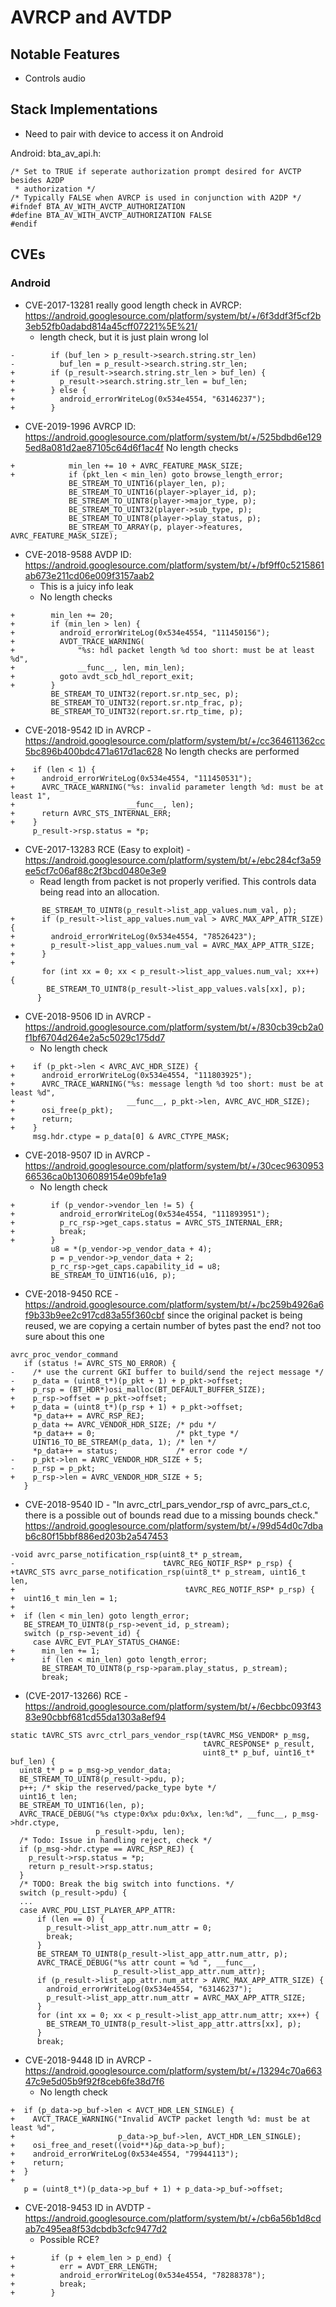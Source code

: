 # AVRCP and AVTDP

## Notable Features
* Controls audio

## Stack Implementations
* Need to pair with device to access it on Android

Android:
bta_av_api.h:
```
/* Set to TRUE if seperate authorization prompt desired for AVCTP besides A2DP
 * authorization */
/* Typically FALSE when AVRCP is used in conjunction with A2DP */
#ifndef BTA_AV_WITH_AVCTP_AUTHORIZATION
#define BTA_AV_WITH_AVCTP_AUTHORIZATION FALSE
#endif
```

## CVEs
### Android
* CVE-2017-13281 really good length check in AVRCP: https://android.googlesource.com/platform/system/bt/+/6f3ddf3f5cf2b3eb52fb0adabd814a45cff07221%5E%21/
  - length check, but it is just plain wrong lol
```
-        if (buf_len > p_result->search.string.str_len)
-          buf_len = p_result->search.string.str_len;
+        if (p_result->search.string.str_len > buf_len) {
+          p_result->search.string.str_len = buf_len;
+        } else {
+          android_errorWriteLog(0x534e4554, "63146237");
+        }
```
* CVE-2019-1996	AVRCP ID: https://android.googlesource.com/platform/system/bt/+/525bdbd6e1295ed8a081d2ae87105c64d6f1ac4f
No length checks
```
+            min_len += 10 + AVRC_FEATURE_MASK_SIZE;
+            if (pkt_len < min_len) goto browse_length_error;
             BE_STREAM_TO_UINT16(player_len, p);
             BE_STREAM_TO_UINT16(player->player_id, p);
             BE_STREAM_TO_UINT8(player->major_type, p);
             BE_STREAM_TO_UINT32(player->sub_type, p);
             BE_STREAM_TO_UINT8(player->play_status, p);
             BE_STREAM_TO_ARRAY(p, player->features, AVRC_FEATURE_MASK_SIZE);
```
* CVE-2018-9588	AVDP ID: https://android.googlesource.com/platform/system/bt/+/bf9ff0c5215861ab673e211cd06e009f3157aab2
  - This is a juicy info leak
  - No length checks
```
+        min_len += 20;
+        if (min_len > len) {
+          android_errorWriteLog(0x534e4554, "111450156");
+          AVDT_TRACE_WARNING(
+              "%s: hdl packet length %d too short: must be at least %d",
+              __func__, len, min_len);
+          goto avdt_scb_hdl_report_exit;
+        }
         BE_STREAM_TO_UINT32(report.sr.ntp_sec, p);
         BE_STREAM_TO_UINT32(report.sr.ntp_frac, p);
         BE_STREAM_TO_UINT32(report.sr.rtp_time, p);
```
* CVE-2018-9542	ID in AVRCP - https://android.googlesource.com/platform/system/bt/+/cc364611362cc5bc896b400bdc471a617d1ac628
No length checks are performed
```
+    if (len < 1) {
+      android_errorWriteLog(0x534e4554, "111450531");
+      AVRC_TRACE_WARNING("%s: invalid parameter length %d: must be at least 1",
+                         __func__, len);
+      return AVRC_STS_INTERNAL_ERR;
+    }
     p_result->rsp.status = *p;
```
* CVE-2017-13283 RCE (Easy to exploit) - https://android.googlesource.com/platform/system/bt/+/ebc284cf3a59ee5cf7c06af88c2f3bcd0480e3e9
  - Read length from packet is not properly verified. This controls data being read into an allocation.
```
       BE_STREAM_TO_UINT8(p_result->list_app_values.num_val, p);
+      if (p_result->list_app_values.num_val > AVRC_MAX_APP_ATTR_SIZE) {
+        android_errorWriteLog(0x534e4554, "78526423");
+        p_result->list_app_values.num_val = AVRC_MAX_APP_ATTR_SIZE;
+      }
+
       for (int xx = 0; xx < p_result->list_app_values.num_val; xx++) {
        BE_STREAM_TO_UINT8(p_result->list_app_values.vals[xx], p);
      }
```

* CVE-2018-9506	ID in AVRCP - https://android.googlesource.com/platform/system/bt/+/830cb39cb2a0f1bf6704d264e2a5c5029c175dd7
  - No length check
```
+    if (p_pkt->len < AVRC_AVC_HDR_SIZE) {
+      android_errorWriteLog(0x534e4554, "111803925");
+      AVRC_TRACE_WARNING("%s: message length %d too short: must be at least %d",
+                         __func__, p_pkt->len, AVRC_AVC_HDR_SIZE);
+      osi_free(p_pkt);
+      return;
+    }
     msg.hdr.ctype = p_data[0] & AVRC_CTYPE_MASK;
```
* CVE-2018-9507	ID in AVRCP - https://android.googlesource.com/platform/system/bt/+/30cec963095366536ca0b1306089154e09bfe1a9
  - No length check
```
+        if (p_vendor->vendor_len != 5) {
+          android_errorWriteLog(0x534e4554, "111893951");
+          p_rc_rsp->get_caps.status = AVRC_STS_INTERNAL_ERR;
+          break;
+        }
         u8 = *(p_vendor->p_vendor_data + 4);
         p = p_vendor->p_vendor_data + 2;
         p_rc_rsp->get_caps.capability_id = u8;
         BE_STREAM_TO_UINT16(u16, p);
```
* CVE-2018-9450	RCE - https://android.googlesource.com/platform/system/bt/+/bc259b4926a6f9b33b9ee2c917cd83a55f360cbf
since the original packet is being reused, we are copying a certain number of bytes past the end?
not too sure about this one
```
avrc_proc_vendor_command
   if (status != AVRC_STS_NO_ERROR) {
-    /* use the current GKI buffer to build/send the reject message */
-    p_data = (uint8_t*)(p_pkt + 1) + p_pkt->offset;
+    p_rsp = (BT_HDR*)osi_malloc(BT_DEFAULT_BUFFER_SIZE);
+    p_rsp->offset = p_pkt->offset;
+    p_data = (uint8_t*)(p_rsp + 1) + p_pkt->offset;
     *p_data++ = AVRC_RSP_REJ;
     p_data += AVRC_VENDOR_HDR_SIZE; /* pdu */
     *p_data++ = 0;                  /* pkt_type */
     UINT16_TO_BE_STREAM(p_data, 1); /* len */
     *p_data++ = status;             /* error code */
-    p_pkt->len = AVRC_VENDOR_HDR_SIZE + 5;
-    p_rsp = p_pkt;
+    p_rsp->len = AVRC_VENDOR_HDR_SIZE + 5;
   }
```
* CVE-2018-9540	ID - "In avrc_ctrl_pars_vendor_rsp of avrc_pars_ct.c, there is a possible out of bounds read due to a missing bounds check." https://android.googlesource.com/platform/system/bt/+/99d54d0c7dbab6c80f15bbf886ed203b2a547453

```
-void avrc_parse_notification_rsp(uint8_t* p_stream,
-                                 tAVRC_REG_NOTIF_RSP* p_rsp) {
+tAVRC_STS avrc_parse_notification_rsp(uint8_t* p_stream, uint16_t len,
+                                      tAVRC_REG_NOTIF_RSP* p_rsp) {
+  uint16_t min_len = 1;
+
+  if (len < min_len) goto length_error;
   BE_STREAM_TO_UINT8(p_rsp->event_id, p_stream);
   switch (p_rsp->event_id) {
     case AVRC_EVT_PLAY_STATUS_CHANGE:
+      min_len += 1;
+      if (len < min_len) goto length_error;
       BE_STREAM_TO_UINT8(p_rsp->param.play_status, p_stream);
       break;
```
* (CVE-2017-13266) RCE - https://android.googlesource.com/platform/system/bt/+/6ecbbc093f4383e90cbbf681cd55da1303a8ef94
```
static tAVRC_STS avrc_ctrl_pars_vendor_rsp(tAVRC_MSG_VENDOR* p_msg,
                                           tAVRC_RESPONSE* p_result,
                                           uint8_t* p_buf, uint16_t* buf_len) {
  uint8_t* p = p_msg->p_vendor_data;
  BE_STREAM_TO_UINT8(p_result->pdu, p);
  p++; /* skip the reserved/packe_type byte */
  uint16_t len;
  BE_STREAM_TO_UINT16(len, p);
  AVRC_TRACE_DEBUG("%s ctype:0x%x pdu:0x%x, len:%d", __func__, p_msg->hdr.ctype,
                   p_result->pdu, len);
  /* Todo: Issue in handling reject, check */
  if (p_msg->hdr.ctype == AVRC_RSP_REJ) {
    p_result->rsp.status = *p;
    return p_result->rsp.status;
  }
  /* TODO: Break the big switch into functions. */
  switch (p_result->pdu) {
  ...
  case AVRC_PDU_LIST_PLAYER_APP_ATTR:
      if (len == 0) {
        p_result->list_app_attr.num_attr = 0;
        break;
      }
      BE_STREAM_TO_UINT8(p_result->list_app_attr.num_attr, p);
      AVRC_TRACE_DEBUG("%s attr count = %d ", __func__,
                       p_result->list_app_attr.num_attr);
      if (p_result->list_app_attr.num_attr > AVRC_MAX_APP_ATTR_SIZE) {
        android_errorWriteLog(0x534e4554, "63146237");
        p_result->list_app_attr.num_attr = AVRC_MAX_APP_ATTR_SIZE;
      }
      for (int xx = 0; xx < p_result->list_app_attr.num_attr; xx++) {
        BE_STREAM_TO_UINT8(p_result->list_app_attr.attrs[xx], p);
      }
      break;
```
* CVE-2018-9448	ID in AVRCP - https://android.googlesource.com/platform/system/bt/+/13294c70a66347c9e5d05b9f92f8ceb6fe38d7f6
  - No length check
```
+  if (p_data->p_buf->len < AVCT_HDR_LEN_SINGLE) {
+    AVCT_TRACE_WARNING("Invalid AVCTP packet length %d: must be at least %d",
+                       p_data->p_buf->len, AVCT_HDR_LEN_SINGLE);
+    osi_free_and_reset((void**)&p_data->p_buf);
+    android_errorWriteLog(0x534e4554, "79944113");
+    return;
+  }
+
   p = (uint8_t*)(p_data->p_buf + 1) + p_data->p_buf->offset;
```
* CVE-2018-9453	ID in AVDTP - https://android.googlesource.com/platform/system/bt/+/cb6a56b1d8cdab7c495ea8f53dcbdb3cfc9477d2
  - Possible RCE?
```
+        if (p + elem_len > p_end) {
+          err = AVDT_ERR_LENGTH;
+          android_errorWriteLog(0x534e4554, "78288378");
+          break;
+        }
```
